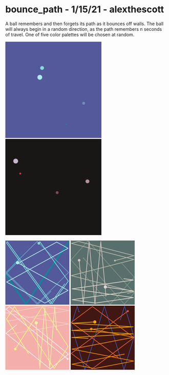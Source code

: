 # bounce_path - 1/15/21 - alexthescott

A ball remembers and then forgets its path as it bounces off walls. The ball will always begin in a random direction, as the path remembers n seconds of travel. One of five color palettes will be chosen at random. 

<p float="left">
	<img width="300" src="./gifs/bg_gif_0.gif">
	<img width="300" src="./gifs/bg_gif_1.gif">
</p>
<p float="left">
	<img width="200" src="./stills/bp_0.png">
	<img width="200" src="./stills/bp_1.png">
	<img width="200" src="./stills/bp_2.png">
	<img width="200" src="./stills/bp_3.png">
</p>
